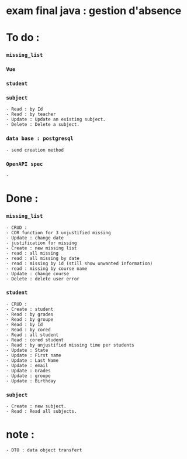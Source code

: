 # exam final java : gestion d'absence

# To do : 

### `missing_list`

### `Vue`

### `student`
    
### `subject`

    - Read : by Id
    - Read : by teacher
    - Update : Update an existing subject.
    - Delete : Delete a subject.
    
### `data base : postgresql`

    - send creation method

### `OpenAPI spec`

    -

# Done : 

### `missing_list`
    
    - CRUD :
    - COR function for 3 unjustified missing 
    - Update : change date 
    - justification for missing
    - Create : new missing list
    - read : all missing
    - read : all missing by date 
    - read : missing by id (still show unwanted information)
    - read : missing by course name
    - Update : change course
    - Delete : delete user error

  ### `student`

    - CRUD : 
    - Create : student
    - Read : by grades
    - Read : by groupe
    - Read : by Id
    - Read : by cored
    - Read : all student
    - Read : cored student
    - Read : by unjustified missing time per students
    - Update : State
    - Update : First name
    - Update : Last Name
    - Update : email
    - Update : Grades
    - Update : groupe
    - Update : Birthday 

  ### `subject`

    - Create : new subject.
    - Read : Read all subjects.


# note : 
    - DTO : data object transfert